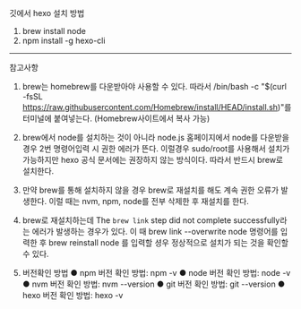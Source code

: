 깃에서 hexo 설치 방법

1. brew install node
2. npm install -g hexo-cli
----------------------------
참고사항
1. brew는 homebrew를 다운받아야 사용할 수 있다. 따라서 
/bin/bash -c "$(curl -fsSL https://raw.githubusercontent.com/Homebrew/install/HEAD/install.sh)"를 터미널에 붙여넣는다. (Homebrew사이트에서 복사 가능)

2. brew에서 node를 설치하는 것이 아니라 node.js 홈페이지에서 node를 다운받을 경우 2번 명령어입력 시 권한 에러가 뜬다. 이럴경우 sudo/root를 사용해서 설치가 가능하지만 hexo 공식 문서에는 권장하지 않는 방식이다. 따라서 반드시 brew로 설치한다.

3. 만약 brew를 통해 설치하지 않을 경우 brew로 재설치를 해도 계속 권한 오류가 발생한다. 이럴 때는 nvm, npm, node를 전부 삭제한 후 재설치를 한다.

4. brew로 재설치하는데 The `brew link` step did not complete successfully라는 에러가 발생하는 경우가 있다. 이 때 brew link --overwrite node 명령어를 입력한 후 brew reinstall node 를 입력할 셩우 정상적으로 설치가 되는 것을 확인할 수 있다.

5. 버전확인 방법
● npm 버전 확인 방법: npm -v
● node 버전 확인 방법: node -v
● nvm 버전 확인 방법: nvm --version
● git 버전 확인 방법: git --version
● hexo 버전 확인 방법: hexo -v
